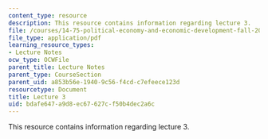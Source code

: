 ```yaml
---
content_type: resource
description: This resource contains information regarding lecture 3.
file: /courses/14-75-political-economy-and-economic-development-fall-2012/bdafe647a9d8ec67627cf50b4dec2a6c_MIT14_75F12_Lec3.pdf
file_type: application/pdf
learning_resource_types:
- Lecture Notes
ocw_type: OCWFile
parent_title: Lecture Notes
parent_type: CourseSection
parent_uid: a853b56e-1940-9c56-f4cd-c7efeece123d
resourcetype: Document
title: Lecture 3
uid: bdafe647-a9d8-ec67-627c-f50b4dec2a6c
---
```

This resource contains information regarding lecture 3.

